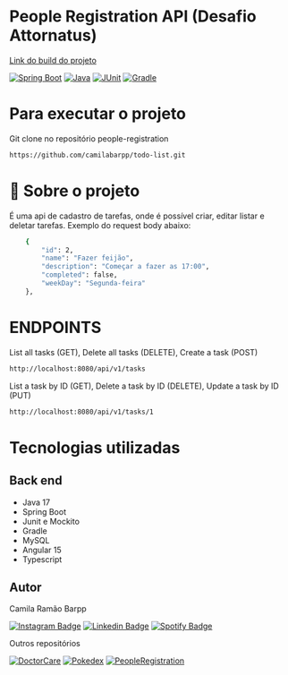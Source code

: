 # People Registration API (Desafio Attornatus)

[Link do build do projeto](https://app.travis-ci.com/github/camilabarpp/people-registration)

[![Spring Boot](https://img.shields.io/badge/Spring%20Boot-3.0.4-blue.svg)](https://spring.io/projects/spring-boot)
[![Java](https://img.shields.io/badge/Java-17-green.svg)](https://java.org/java/)
[![JUnit](https://img.shields.io/badge/JUnit-5.9.0-green.svg)](https://junit.org/junit5/)
[![Gradle](https://img.shields.io/badge/Gradle-7.6-red.svg)](https://gradle.org/)


# Para executar o projeto

Git clone no repositório people-registration
```bash 
https://github.com/camilabarpp/todo-list.git
```


# 🚀 Sobre o projeto
É uma api de cadastro de tarefas, onde é possível criar, editar listar e deletar tarefas. Exemplo do request body abaixo:

```bash
    {
        "id": 2,
        "name": "Fazer feijão",
        "description": "Começar a fazer as 17:00",
        "completed": false,
        "weekDay": "Segunda-feira"
    },
```

# ****ENDPOINTS****

List all tasks (GET), Delete all tasks (DELETE), Create a task (POST)
```bash 
http://localhost:8080/api/v1/tasks
```
List a task by ID (GET), Delete a task by ID (DELETE), Update a task by ID (PUT)
```bash 
http://localhost:8080/api/v1/tasks/1
```

# Tecnologias utilizadas
## Back end
- Java 17
- Spring Boot
- Junit e Mockito
- Gradle
- MySQL
- Angular 15
- Typescript

## Autor

Camila Ramão Barpp


[![Instagram Badge](https://img.shields.io/badge/-instagram-red?style=for-the-badge&logo=instagram&logoColor=white&link=https://github.com/camilabarpp)](https://www.instagram.com/camilabarpp/)
[![Linkedin Badge](https://img.shields.io/badge/-Linkedin-blue?style=for-the-badge&logo=Linkedin&logoColor=white&link=https://github.com/camilabarpp)](https://www.linkedin.com/in/camilabarpp/)
[![Spotify Badge](https://img.shields.io/badge/-Spotify-3bb34b?style=for-the-badge&logo=Spotify&logoColor=161f16&link=https://github.com/camilabarpp)](https://open.spotify.com/user/21o2si6ombl5lygoggs5m6bsy)




Outros repositórios

[![DoctorCare](https://img.shields.io/badge/DoctorCare-darkgreen.svg)](https://camilabarpp.github.io/DoctorCare/)
[![Pokedex](https://img.shields.io/badge/Pokedex-darkblue.svg)](https://camilabarpp.github.io/Pokedex/)
[![PeopleRegistration](https://img.shields.io/badge/PeopleRegistration-darkgreen.svg)](https://github.com/camilabarpp/people-registration)

